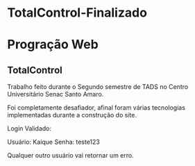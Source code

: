 # TotalControl-Finalizado

<h1> Progração Web </h1>
<h2> TotalControl </h2>

Trabalho feito durante o Segundo semestre de TADS no Centro Universitário Senac Santo Amaro.

Foi completamente desafiador, afinal foram várias tecnologias implementadas durante a construção do site.

Login Validado:

Usuário: Kaique
Senha: teste123

Qualquer outro usuário vai retornar um erro.

